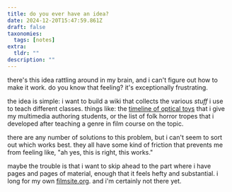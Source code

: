 ```yaml
---
title: do you ever have an idea?
date: 2024-12-20T15:47:59.861Z
draft: false
taxonomies:
  tags: [notes]
extra:
  tldr: ""
description: ""
---
```

there's this idea rattling around in my brain, and i can't figure out how to make it work. do you know that feeling? it's exceptionally frustrating. 

the idea is simple: i want to build a wiki that collects the various *stuff* i use to teach different classes. things like: the [timeline of optical toys](https://nonmodernist.my.canva.site/optical-toys) that i give my multimedia authoring students, or the list of folk horror tropes that i developed after teaching a genre in film course on the topic. 

there are any number of solutions to this problem, but i can't seem to sort out which works best. they all have some kind of friction that prevents me from feeling like, "ah yes, this is right, this works." 

maybe the trouble is that i want to skip ahead to the part where i have pages and pages of material, enough that it feels hefty and substantial. i long for my own [filmsite.org](http://filmsite.org). and i'm certainly not there yet. 